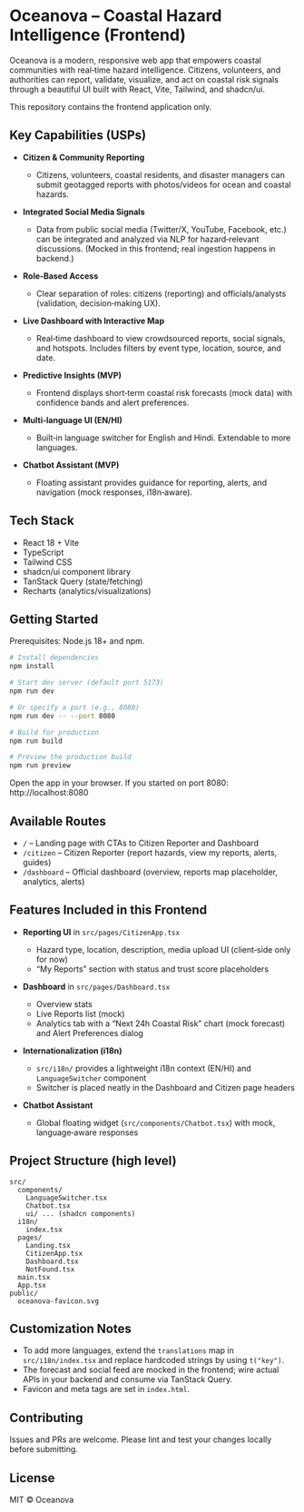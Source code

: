 # Oceanova – Coastal Hazard Intelligence (Frontend)

Oceanova is a modern, responsive web app that empowers coastal communities with real‑time hazard intelligence. Citizens, volunteers, and authorities can report, validate, visualize, and act on coastal risk signals through a beautiful UI built with React, Vite, Tailwind, and shadcn/ui.

This repository contains the frontend application only.

## Key Capabilities (USPs)

- **Citizen & Community Reporting**
  - Citizens, volunteers, coastal residents, and disaster managers can submit geotagged reports with photos/videos for ocean and coastal hazards.

- **Integrated Social Media Signals**
  - Data from public social media (Twitter/X, YouTube, Facebook, etc.) can be integrated and analyzed via NLP for hazard‑relevant discussions. (Mocked in this frontend; real ingestion happens in backend.)

- **Role‑Based Access**
  - Clear separation of roles: citizens (reporting) and officials/analysts (validation, decision‑making UX).

- **Live Dashboard with Interactive Map**
  - Real‑time dashboard to view crowdsourced reports, social signals, and hotspots. Includes filters by event type, location, source, and date.

- **Predictive Insights (MVP)**
  - Frontend displays short‑term coastal risk forecasts (mock data) with confidence bands and alert preferences.

- **Multi‑language UI (EN/HI)**
  - Built‑in language switcher for English and Hindi. Extendable to more languages.

- **Chatbot Assistant (MVP)**
  - Floating assistant provides guidance for reporting, alerts, and navigation (mock responses, i18n‑aware).

## Tech Stack

- React 18 + Vite
- TypeScript
- Tailwind CSS
- shadcn/ui component library
- TanStack Query (state/fetching)
- Recharts (analytics/visualizations)

## Getting Started

Prerequisites: Node.js 18+ and npm.

```bash
# Install dependencies
npm install

# Start dev server (default port 5173)
npm run dev

# Or specify a port (e.g., 8080)
npm run dev -- --port 8080

# Build for production
npm run build

# Preview the production build
npm run preview
```

Open the app in your browser. If you started on port 8080: http://localhost:8080

## Available Routes

- `/` – Landing page with CTAs to Citizen Reporter and Dashboard
- `/citizen` – Citizen Reporter (report hazards, view my reports, alerts, guides)
- `/dashboard` – Official dashboard (overview, reports map placeholder, analytics, alerts)

## Features Included in this Frontend

- **Reporting UI** in `src/pages/CitizenApp.tsx`
  - Hazard type, location, description, media upload UI (client‑side only for now)
  - “My Reports” section with status and trust score placeholders

- **Dashboard** in `src/pages/Dashboard.tsx`
  - Overview stats
  - Live Reports list (mock)
  - Analytics tab with a “Next 24h Coastal Risk” chart (mock forecast) and Alert Preferences dialog

- **Internationalization (i18n)**
  - `src/i18n/` provides a lightweight i18n context (EN/HI) and `LanguageSwitcher` component
  - Switcher is placed neatly in the Dashboard and Citizen page headers

- **Chatbot Assistant**
  - Global floating widget (`src/components/Chatbot.tsx`) with mock, language‑aware responses

## Project Structure (high level)

```
src/
  components/
    LanguageSwitcher.tsx
    Chatbot.tsx
    ui/ ... (shadcn components)
  i18n/
    index.tsx
  pages/
    Landing.tsx
    CitizenApp.tsx
    Dashboard.tsx
    NotFound.tsx
  main.tsx
  App.tsx
public/
  oceanova-favicon.svg
```

## Customization Notes

- To add more languages, extend the `translations` map in `src/i18n/index.tsx` and replace hardcoded strings by using `t("key")`.
- The forecast and social feed are mocked in the frontend; wire actual APIs in your backend and consume via TanStack Query.
- Favicon and meta tags are set in `index.html`.

## Contributing

Issues and PRs are welcome. Please lint and test your changes locally before submitting.

## License

MIT © Oceanova
